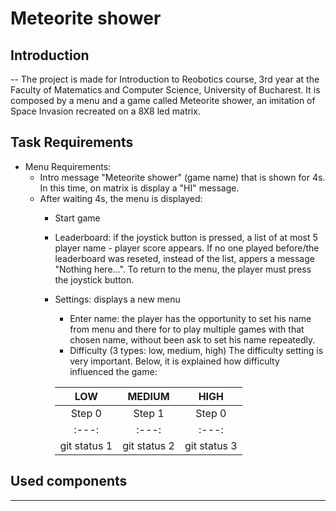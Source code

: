 # Meteorite shower

## Introduction 
--
The project is made for Introduction to Reobotics course, 3rd year at the Faculty of Matematics and Computer Science, University of Bucharest.
It is composed by a menu and a game called Meteorite shower, an imitation of Space Invasion recreated on a 8X8 led matrix.

## Task Requirements
- Menu Requirements: 
  - Intro message "Meteorite shower" (game name) that is shown for 4s. In this time, on matrix is display a "HI" message.
  - After waiting 4s, the menu is displayed: 
    - Start game
    - Leaderboard: if the joystick button is pressed, a list of at most 5 player name - player score appears. If no one played before/the leaderboard was reseted, instead of the list, appers a message "Nothing here...". To return to the menu, the player must press the joystick button. 
    - Settings: displays a new menu
      - Enter name: the player has the opportunity to set his name from menu and there for to play multiple games with that chosen name, without been ask to set his name repeatedly.
      - Difficulty (3 types: low, medium, high)
      The difficulty setting is very important. Below, it is explained how difficulty influenced the game:
      
      | LOW | MEDIUM | HIGH |
      | :---:         |     :---:      |          :---: |
      | Step 0 |  Step 1 |  Step 0 |  Step 1 | Step 0 | Step 1 | 
      | :---: | :---: | :---: | :---: | :---: | :---: | 
      | git status 1  | git status 2    | git status 3   | git status 4  |git status 5   | git status 6   |
      
## Used components
---
